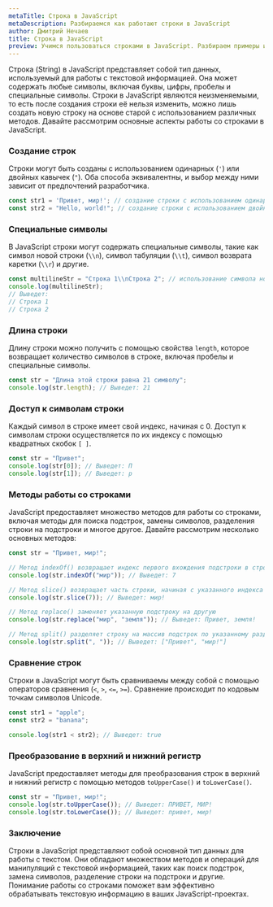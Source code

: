 ```yaml
---
metaTitle: Строка в JavaScript
metaDescription: Разбираемся как работают строки в JavaScript
author: Дмитрий Нечаев
title: Строка в JavaScript
preview: Учимся пользоваться строками в JavaScript. Разбираем примеры использования
---
```


Строка (String) в JavaScript представляет собой тип данных, используемый для работы с текстовой информацией. Она может содержать любые символы, включая буквы, цифры, пробелы и специальные символы. Строки в JavaScript являются неизменяемыми, то есть после создания строки её нельзя изменить, можно лишь создать новую строку на основе старой с использованием различных методов. Давайте рассмотрим основные аспекты работы со строками в JavaScript.

### Создание строк

Строки могут быть созданы с использованием одинарных (`'`) или двойных кавычек (`"`). Оба способа эквивалентны, и выбор между ними зависит от предпочтений разработчика.

```jsx
const str1 = 'Привет, мир!'; // создание строки с использованием одинарных кавычек
const str2 = "Hello, world!"; // создание строки с использованием двойных кавычек

```

### Специальные символы

В JavaScript строки могут содержать специальные символы, такие как символ новой строки (`\\n`), символ табуляции (`\\t`), символ возврата каретки (`\\r`) и другие.

```jsx
const multilineStr = "Строка 1\\nСтрока 2"; // использование символа новой строки
console.log(multilineStr);
// Выведет:
// Строка 1
// Строка 2

```

### Длина строки

Длину строки можно получить с помощью свойства `length`, которое возвращает количество символов в строке, включая пробелы и специальные символы.

```jsx
const str = "Длина этой строки равна 21 символу";
console.log(str.length); // Выведет: 21

```

### Доступ к символам строки

Каждый символ в строке имеет свой индекс, начиная с 0. Доступ к символам строки осуществляется по их индексу с помощью квадратных скобок `[ ]`.

```jsx
const str = "Привет";
console.log(str[0]); // Выведет: П
console.log(str[1]); // Выведет: р

```

### Методы работы со строками

JavaScript предоставляет множество методов для работы со строками, включая методы для поиска подстрок, замены символов, разделения строки на подстроки и многое другое. Давайте рассмотрим несколько основных методов:

```jsx
const str = "Привет, мир!";

// Метод indexOf() возвращает индекс первого вхождения подстроки в строку
console.log(str.indexOf("мир")); // Выведет: 7

// Метод slice() возвращает часть строки, начиная с указанного индекса
console.log(str.slice(7)); // Выведет: мир!

// Метод replace() заменяет указанную подстроку на другую
console.log(str.replace("мир", "земля")); // Выведет: Привет, земля!

// Метод split() разделяет строку на массив подстрок по указанному разделителю
console.log(str.split(", ")); // Выведет: ["Привет", "мир!"]

```

### Сравнение строк

Строки в JavaScript могут быть сравниваемы между собой с помощью операторов сравнения (`<`, `>`, `<=`, `>=`). Сравнение происходит по кодовым точкам символов Unicode.

```jsx
const str1 = "apple";
const str2 = "banana";

console.log(str1 < str2); // Выведет: true

```

### Преобразование в верхний и нижний регистр

JavaScript предоставляет методы для преобразования строк в верхний и нижний регистр с помощью методов `toUpperCase()` и `toLowerCase()`.

```jsx
const str = "Привет, мир!";
console.log(str.toUpperCase()); // Выведет: ПРИВЕТ, МИР!
console.log(str.toLowerCase()); // Выведет: привет, мир!

```

### Заключение

Строки в JavaScript представляют собой основной тип данных для работы с текстом. Они обладают множеством методов и операций для манипуляций с текстовой информацией, таких как поиск подстрок, замена символов, разделение строки на подстроки и другие. Понимание работы со строками поможет вам эффективно обрабатывать текстовую информацию в ваших JavaScript-проектах.